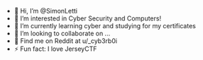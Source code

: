 - 👋 Hi, I’m @SimonLetti
- 👀 I’m interested in Cyber Security and Computers!
- 🌱 I’m currently learning cyber and studying for my certificates
- 💞️ I’m looking to collaborate on ...
- 👾 Find me on Reddit at u/_cyb3rb0i
- ⚡ Fun fact: I love JerseyCTF

<!---
SimonLetti/SimonLetti is a ✨ special ✨ repository because its `README.md` (this file) appears on your GitHub profile.
You can click the Preview link to take a look at your changes.
--->
